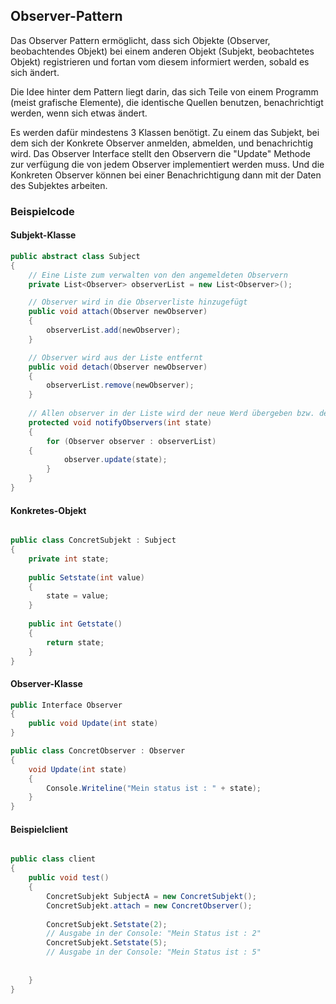 ## Observer-Pattern

Das Observer Pattern ermöglicht, dass sich Objekte (Observer, beobachtendes Objekt) 
bei einem anderen Objekt (Subjekt, beobachtetes Objekt) registrieren und fortan vom 
diesem informiert werden, sobald es sich ändert.

Die Idee hinter dem Pattern liegt darin, das sich Teile von einem Programm (meist grafische Elemente),
die identische Quellen benutzen, benachrichtigt werden, wenn sich etwas ändert.

Es werden dafür mindestens 3 Klassen benötigt.
Zu einem das Subjekt, bei dem sich der Konkrete Observer anmelden, abmelden, und benachrichtig wird.
Das Observer Interface stellt den Observern die "Update" Methode zur verfügung die von jedem Observer implementiert werden muss.
Und die Konkreten Observer können bei einer Benachrichtigung dann mit der Daten des Subjektes arbeiten. 

### Beispielcode

#### Subjekt-Klasse

```csharp
public abstract class Subject 
{ 
    // Eine Liste zum verwalten von den angemeldeten Observern
    private List<Observer> observerList = new List<Observer>(); 

    // Observer wird in die Observerliste hinzugefügt
    public void attach(Observer newObserver)
    { 
        observerList.add(newObserver);
    } 

    // Observer wird aus der Liste entfernt
    public void detach(Observer newObserver)
    { 
        observerList.remove(newObserver);
    } 
	
    // Allen observer in der Liste wird der neue Werd übergeben bzw. deren Update Methode wird aufgerufen. 
    protected void notifyObservers(int state)
    { 
        for (Observer observer : observerList) 
	{ 
            observer.update(state); 
        } 
    } 
}
```


#### Konkretes-Objekt

```csharp

public class ConcretSubjekt : Subject
{
	private int state;
	
	public Setstate(int value)	
	{
		state = value;
	}
	
	public int Getstate()
	{
		return state;
	}
}
```

#### Observer-Klasse

```csharp
public Interface Observer 
{
	public void Update(int state)
}

public class ConcretObserver : Observer
{
	void Update(int state)
	{
		Console.Writeline("Mein status ist : " + state);
	}
}
```

#### Beispielclient

```csharp

public class client
{
	public void test()
	{
		ConcretSubjekt SubjectA = new ConcretSubjekt();
		ConcretSubjekt.attach = new ConcretObserver();
		
		ConcretSubjekt.Setstate(2);
		// Ausgabe in der Console: "Mein Status ist : 2"
		ConcretSubjekt.Setstate(5);
		// Ausgabe in der Console: "Mein Status ist : 5"
		
		
	}
}
```
